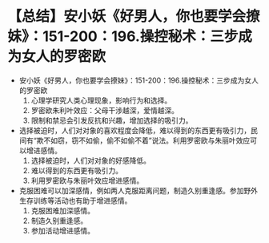 # 【总结】安小妖《好男人，你也要学会撩妹》：151-200：196.操控秘术：三步成为女人的罗密欧

-   安小妖《好男人，你也要学会撩妹》：151-200：196.操控秘术：三步成为女人的罗密欧
    1.  心理学研究人类心理现象，影响行为和选择。
    2.  罗密欧朱利叶效应：父母干涉越深，爱情越深。
    3.  限制和禁忌会引发反抗和兴趣，增加选择的吸引力。
-   选择被迫时，人们对对象的喜欢程度会降低，难以得到的东西更有吸引力，民间有“欺不如窃，窃不如偷，偷不如偷不着”说法。利用罗密欧与朱丽叶效应可以增进感情。
    1.  选择被迫时，人们对对象的好感降低。
    2.  难以得到的东西更有吸引力。
    3.  利用罗密欧与朱丽叶效应增进感情。
-   克服困难可以加深感情，例如两人克服距离问题，制造久别重逢感。参加野外生存训练等活动也有助于增进感情。
    1.  克服困难加深感情。
    2.  制造久别重逢感。
    3.  参加活动增进感情。
